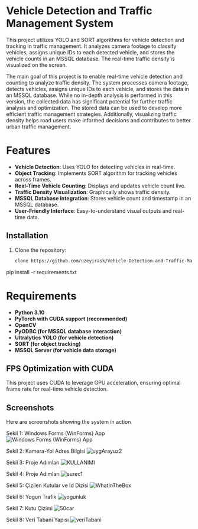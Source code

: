 # Vehicle Detection and Traffic Management System

This project utilizes YOLO and SORT algorithms for vehicle detection and tracking in traffic management. It analyzes camera footage to classify vehicles, assigns unique IDs to each detected vehicle, and stores the vehicle counts in an MSSQL database. The real-time traffic density is visualized on the screen. 

The main goal of this project is to enable real-time vehicle detection and counting to analyze traffic density. The system processes camera footage, detects vehicles, assigns unique IDs to each vehicle, and stores the data in an MSSQL database. While no in-depth analysis is performed in this version, the collected data has significant potential for further traffic analysis and optimization. The stored data can be used to develop more efficient traffic management strategies. Additionally, visualizing traffic density helps road users make informed decisions and contributes to better urban traffic management.


# Features
- **Vehicle Detection**: Uses YOLO for detecting vehicles in real-time.
- **Object Tracking**: Implements SORT algorithm for tracking vehicles across frames.
- **Real-Time Vehicle Counting**: Displays and updates vehicle count live.
- **Traffic Density Visualization**: Graphically shows traffic density.
- **MSSQL Database Integration**: Stores vehicle count and timestamp in an MSSQL database.
- **User-Friendly Interface**: Easy-to-understand visual outputs and real-time data.

## Installation

1. Clone the repository:
   ```bash
   clone https://github.com/uzeyirask/Vehicle-Detection-and-Traffic-Management-System.git
   
pip install -r requirements.txt

# Requirements

- **Python 3.10**
- **PyTorch with CUDA support (recommended)**
- **OpenCV**
- **PyODBC (for MSSQL database interaction)**
- **Ultralytics YOLO (for vehicle detection)**
- **SORT (for object tracking)**
- **MSSQL Server (for vehicle data storage)**

## FPS Optimization with CUDA
This project uses CUDA to leverage GPU acceleration, ensuring optimal frame rate for real-time vehicle detection.

## Screenshots
Here are screenshots showing the system in action


Sekil 1: Windows Forms (WinForms) App
![Windows Forms (WinForms) App](https://github.com/user-attachments/assets/ebaaf083-d425-4420-a0e9-51c6641d588e)


Sekil 2: Kamera-Yol Adres Bilgisi
![uygArayuz2](https://github.com/user-attachments/assets/5b6348be-a715-4919-9c00-1aa42fb725f2)


Sekil 3: Proje Adımları
![KULLANIMI](https://github.com/user-attachments/assets/a726254b-382e-43a1-a701-d5ccf70e8d96)

Sekil 4: Proje Adımları
![surec1](https://github.com/user-attachments/assets/459031f9-89d3-406a-891c-56f487134fc4)

Sekil 5: Çizilen Kutular ve Id Dizisi
![WhatInTheBox](https://github.com/user-attachments/assets/c1283b71-b4e9-4599-83a6-5888560bd769)

Sekil 6: Yogun Trafik
![yogunluk](https://github.com/user-attachments/assets/2dfb61cc-b893-473e-b62e-2879339c029d)

Sekil 7: Kutu Çizimi
![50car](https://github.com/user-attachments/assets/93253d87-0a5e-4814-bdad-fe10a8fc9fc9)

Sekil 8: Veri Tabani Yapısı
![veriTabani](https://github.com/user-attachments/assets/a8b7889b-2b8f-4603-906c-c14c39b8302e)
